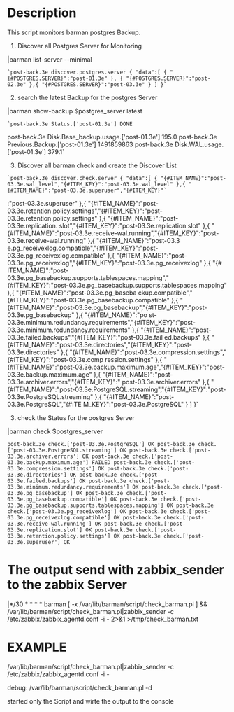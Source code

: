 # Description
  This script monitors barman postgres Backup. 
  1. Discover all Postgres Server for Monitoring
  
  |barman list-server --minimal
  
 	`post-back.3e discover.postgres.server { "data":[ { "{#POSTGRES.SERVER}":"post-01.3e" }, { "{#POSTGRES.SERVER}":"post-02.3e" },{ "{#POSTGRES.SERVER}":"post-03.3e" } ] }`
  
  
  2. search the latest Backup for the postgres Server
  
  |barman show-backup $postgres_server latest
  
 	`post-back.3e Status.['post-01.3e'] DONE
post-back.3e Disk.Base_backup.usage.['post-01.3e'] 195.0
post-back.3e Previous.Backup.['post-01.3e'] 1491859863
post-back.3e Disk.WAL.usage.['post-01.3e'] 379.1`
  
  3) Discover all barman check and create the Discover List
  
	`post-back.3e discover.check.server { "data":[ { "{#ITEM_NAME}":"post-03.3e.wal_level","{#ITEM_KEY}":"post-03.3e.wal_level" },{ "{#ITEM_NAME}":"post-03.3e.superuser","{#ITEM_KEY}"`
	
:"post-03.3e.superuser" },{ "{#ITEM_NAME}":"post-03.3e.retention.policy.settings","{#ITEM_KEY}":"post-03.3e.retention.policy.settings" },{ "{#ITEM_NAME}":"post-03.3e.replication.
slot","{#ITEM_KEY}":"post-03.3e.replication.slot" },{ "{#ITEM_NAME}":"post-03.3e.receive-wal.running","{#ITEM_KEY}":"post-03.3e.receive-wal.running" },{ "{#ITEM_NAME}":"post-03.3
e.pg_receivexlog.compatible","{#ITEM_KEY}":"post-03.3e.pg_receivexlog.compatible" },{ "{#ITEM_NAME}":"post-03.3e.pg_receivexlog","{#ITEM_KEY}":"post-03.3e.pg_receivexlog" },{ "{#
ITEM_NAME}":"post-03.3e.pg_basebackup.supports.tablespaces.mapping","{#ITEM_KEY}":"post-03.3e.pg_basebackup.supports.tablespaces.mapping" },{ "{#ITEM_NAME}":"post-03.3e.pg_baseba
ckup.compatible","{#ITEM_KEY}":"post-03.3e.pg_basebackup.compatible" },{ "{#ITEM_NAME}":"post-03.3e.pg_basebackup","{#ITEM_KEY}":"post-03.3e.pg_basebackup" },{ "{#ITEM_NAME}":"po
st-03.3e.minimum.redundancy.requirements","{#ITEM_KEY}":"post-03.3e.minimum.redundancy.requirements" },{ "{#ITEM_NAME}":"post-03.3e.failed.backups","{#ITEM_KEY}":"post-03.3e.fail
ed.backups" },{ "{#ITEM_NAME}":"post-03.3e.directories","{#ITEM_KEY}":"post-03.3e.directories" },{ "{#ITEM_NAME}":"post-03.3e.compression.settings","{#ITEM_KEY}":"post-03.3e.comp
ression.settings" },{ "{#ITEM_NAME}":"post-03.3e.backup.maximum.age","{#ITEM_KEY}":"post-03.3e.backup.maximum.age" },{ "{#ITEM_NAME}":"post-03.3e.archiver.errors","{#ITEM_KEY}":"
post-03.3e.archiver.errors" },{ "{#ITEM_NAME}":"post-03.3e.PostgreSQL.streaming","{#ITEM_KEY}":"post-03.3e.PostgreSQL.streaming" },{ "{#ITEM_NAME}":"post-03.3e.PostgreSQL","{#ITE
M_KEY}":"post-03.3e.PostgreSQL" } ] }`
  
3. check the Status for the postgres Server

|barman check $postgres_server
  
`post-back.3e check.['post-03.3e.PostgreSQL'] OK
post-back.3e check.['post-03.3e.PostgreSQL.streaming'] OK
post-back.3e check.['post-03.3e.archiver.errors'] OK
post-back.3e check.['post-03.3e.backup.maximum.age'] FAILED
post-back.3e check.['post-03.3e.compression.settings'] OK
post-back.3e check.['post-03.3e.directories'] OK
post-back.3e check.['post-03.3e.failed.backups'] OK
post-back.3e check.['post-03.3e.minimum.redundancy.requirements'] OK
post-back.3e check.['post-03.3e.pg_basebackup'] OK
post-back.3e check.['post-03.3e.pg_basebackup.compatible'] OK
post-back.3e check.['post-03.3e.pg_basebackup.supports.tablespaces.mapping'] OK
post-back.3e check.['post-03.3e.pg_receivexlog'] OK
post-back.3e check.['post-03.3e.pg_receivexlog.compatible'] OK
post-back.3e check.['post-03.3e.receive-wal.running'] OK
post-back.3e check.['post-03.3e.replication.slot'] OK
post-back.3e check.['post-03.3e.retention.policy.settings'] OK
post-back.3e check.['post-03.3e.superuser'] OK`  

# The output send with zabbix_sender to the zabbix Server

|*/30 * * * * barman [ -x /var/lib/barman/script/check_barman.pl ] && /var/lib/barman/script/check_barman.pl|zabbix_sender -c /etc/zabbix/zabbix_agentd.conf -i -  2>&1 >/tmp/check_barman.txt
  
# EXAMPLE
  /var/lib/barman/script/check_barman.pl|zabbix_sender -c /etc/zabbix/zabbix_agentd.conf -i -
  
  debug:
  /var/lib/barman/script/check_barman.pl -d
  
  started only the Script and wirte the output to the console

